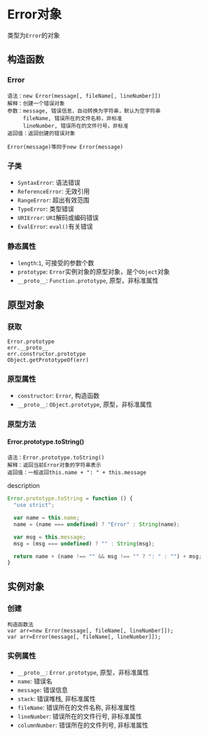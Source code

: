 # Error对象

类型为`Error`的对象

## 构造函数

### Error

```
语法：new Error(message[, fileName[, lineNumber]])
解释：创建一个错误对象
参数：message, 错误信息，自动转换为字符串，默认为空字符串
     fileName, 错误所在的文件名称，非标准
     lineNumber, 错误所在的文件行号，非标准
返回值：返回创建的错误对象

Error(message)等同于new Error(message)
```

### 子类

* `SyntaxError`: 语法错误
* `ReferenceError`: 无效引用
* `RangeError`: 超出有效范围
* `TypeError`: 类型错误
* `URIError`: `URI`解码或编码错误
* `EvalError`: `eval()`有关错误

### 静态属性

* `length`:`1`, 可接受的参数个数
* `prototype`: `Error`实例对象的原型对象，是个`Object`对象
* `__proto__`: `Function.prototype`, 原型，非标准属性

## 原型对象

### 获取

```
Error.prototype
err.__proto__
err.constructor.prototype
Object.getPrototypeOf(err)
```

### 原型属性

* `constructor`: `Error`, 构造函数
* `__proto__`: `Object.prototype`, 原型，非标准属性

### 原型方法

#### Error.prototype.toString()

```
语法：Error.prototype.toString()
解释：返回当前Error对象的字符串表示
返回值：一般返回this.name + ": " + this.message
```

description

```javascript
Error.prototype.toString = function () {
  "use strict";

  var name = this.name;
  name = (name === undefined) ? "Error" : String(name);

  var msg = this.message;
  msg = (msg === undefined) ? "" : String(msg);

  return name + (name !== "" && msg !== "" ? ": " : "") + msg;
}
```

## 实例对象

### 创建

```
构造函数法
var arr=new Error(message[, fileName[, lineNumber]]);
var arr=Error(message[, fileName[, lineNumber]]);
```

### 实例属性

* `__proto__`: `Error.prototype`, 原型，非标准属性
* `name`: 错误名
* `message`: 错误信息
* `stack`: 错误堆栈, 非标准属性
* `fileName`: 错误所在的文件名称, 非标准属性
* `lineNumber`: 错误所在的文件行号, 非标准属性
* `columnNumber`: 错误所在的文件列号, 非标准属性
